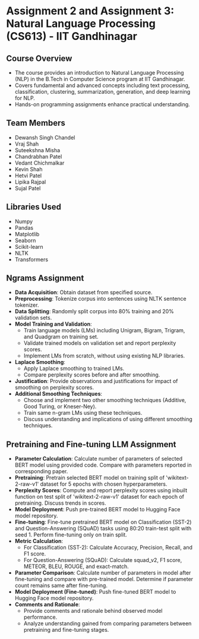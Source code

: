 # Assignment 2 and Assignment 3: Natural Language Processing (CS613) - IIT Gandhinagar

## Course Overview
- The course provides an introduction to Natural Language Processing (NLP) in the B.Tech in Computer Science program at IIT Gandhinagar.
- Covers fundamental and advanced concepts including text processing, classification, clustering, summarization, generation, and deep learning for NLP.
- Hands-on programming assignments enhance practical understanding.

## Team Members
- Dewansh Singh Chandel
- Vraj Shah
- Suteekshna Misha
- Chandrabhan Patel
- Vedant Chichmalkar
- Kevin Shah
- Hetvi Patel
- Lipika Rajpal
- Sujal Patel

## Libraries Used
- Numpy
- Pandas
- Matplotlib
- Seaborn
- Scikit-learn
- NLTK
- Transformers

## Ngrams Assignment
- **Data Acquisition**: Obtain dataset from specified source.
- **Preprocessing**: Tokenize corpus into sentences using NLTK sentence tokenizer.
- **Data Splitting**: Randomly split corpus into 80% training and 20% validation sets.
- **Model Training and Validation**:
  - Train language models (LMs) including Unigram, Bigram, Trigram, and Quadgram on training set.
  - Validate trained models on validation set and report perplexity scores.
  - Implement LMs from scratch, without using existing NLP libraries.
- **Laplace Smoothing**:
  - Apply Laplace smoothing to trained LMs.
  - Compare perplexity scores before and after smoothing.
- **Justification**: Provide observations and justifications for impact of smoothing on perplexity scores.
- **Additional Smoothing Techniques**:
  - Choose and implement two other smoothing techniques (Additive, Good Turing, or Kneser-Ney).
  - Train same n-gram LMs using these techniques.
  - Discuss understanding and implications of using different smoothing techniques.

## Pretraining and Fine-tuning LLM Assignment
- **Parameter Calculation**: Calculate number of parameters of selected BERT model using provided code. Compare with parameters reported in corresponding paper.
- **Pretraining**: Pretrain selected BERT model on training split of 'wikitext-2-raw-v1' dataset for 5 epochs with chosen hyperparameters.
- **Perplexity Scores**: Compute and report perplexity scores using inbuilt function on test split of 'wikitext-2-raw-v1' dataset for each epoch of pretraining. Discuss trends in scores.
- **Model Deployment**: Push pre-trained BERT model to Hugging Face model repository.
- **Fine-tuning**: Fine-tune pretrained BERT model on Classification (SST-2) and Question-Answering (SQuAD) tasks using 80:20 train-test split with seed 1. Perform fine-tuning only on train split.
- **Metric Calculation**:
  - For Classification (SST-2): Calculate Accuracy, Precision, Recall, and F1 score.
  - For Question-Answering (SQuAD): Calculate squad_v2, F1 score, METEOR, BLEU, ROUGE, and exact-match.
- **Parameter Comparison**: Calculate number of parameters in model after fine-tuning and compare with pre-trained model. Determine if parameter count remains same after fine-tuning.
- **Model Deployment (Fine-tuned)**: Push fine-tuned BERT model to Hugging Face model repository.
- **Comments and Rationale**:
  - Provide comments and rationale behind observed model performance.
  - Analyze understanding gained from comparing parameters between pretraining and fine-tuning stages.
